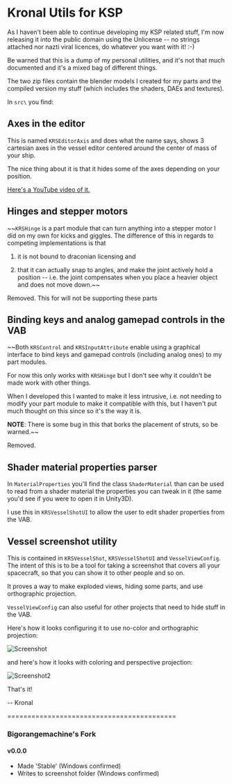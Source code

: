 Kronal Utils for KSP
====================

As I haven't been able to continue developing my KSP related stuff,
I'm now releasing it into the public domain using the Unlicense --
no strings attached nor nazti viral licences, do whatever you want with it! :-)

Be warned that this is a dump of my personal utilities, and it's not that
much documented and it's a mixed bag of different things.

The two zip files contain the blender models I created for my parts and the compiled version my stuff (which includes the shaders, DAEs and textures).

In `src\` you find:

Axes in the editor
------------------
This is named `KRSEditorAxis` and does what the name says, shows 3 cartesian axes in the vessel editor centered around the center of mass of your ship.

The nice thing about it is that it hides some of the axes depending on your position.

[Here's a YouTube video of it.](https://www.youtube.com/watch?v=fvQ4SPKGc0M)

 
Hinges and stepper motors
-------------------------

~~`KRSHinge` is a part module that can turn anything into a stepper motor I did on my own for kicks and giggles. The difference of this in regards to competing implementations is that

1. it is not bound to draconian licensing and

2. that it can actually snap to angles, and make the joint actively hold a position -- i.e. the joint compensates when you place a heavier object and does not move down.~~

Removed.  This for will not be supporting these parts

Binding keys and analog gamepad controls in the VAB
---------------------------------------------------

~~Both `KRSControl` and `KRSInputAttribute` enable using a graphical interface to bind keys and gamepad controls (including analog ones) to my part modules.

For now this only works with `KRSHinge` but I don't see why it couldn't be made work with other things.

When I developed this I wanted to make it less intrusive, i.e. not needing to modify your part module to make it compatible with this, but I haven't put much thought on this since so it's the way it is.

**NOTE**: There is some bug in this that borks the placement of struts, so be warned.~~

Removed.

Shader material properties parser
---------------------------------

In `MaterialProperties` you'll find the class `ShaderMaterial` than can be used to read from a shader material the properties you can tweak in it (the same you'd see if you were to open it in Unity3D).

I use this in `KRSVesselShotUI` to allow the user to edit shader properties from the VAB.

Vessel screenshot utility
-------------------------

This is contained in `KRSVesselShot`, `KRSVesselShotUI` and `VesselViewConfig`. The intent of this is to be a tool for taking a screenshot that covers all your spacecraft, so that you can show it to other people and so on.

It proves a way to make exploded views, hiding some parts, and use orthographic projection.

`VesselViewConfig` can also useful for other projects that need to hide stuff in the VAB.

Here's how it looks configuring it to use no-color and orthographic projection:

![Screenshot](http://i.imgur.com/aWJVCsz.png)

and here's how it looks with coloring and perspective projection:

![Screenshot2](http://i.imgur.com/ByToBdP.jpg)

That's it!

-- Kronal


==========================================

### Bigorangemachine's Fork

#### v0.0.0

* Made 'Stable' (Windows confirmed)
* Writes to screenshot folder (Windows confirmed)